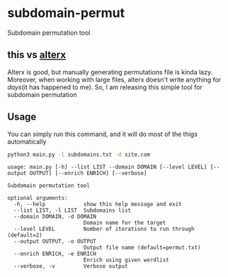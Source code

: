 # subdomain-permut
Subdomain permutation tool

## this vs [alterx](https://github.com/projectdiscovery/alterx)
Alterx is good, but manually generating permutations file is kinda lazy. Moreover, when working with large files, alterx doesn't write anything for *days*(it has happened to me). So, I am releasing this simple tool for subdomain permutation

## Usage
You can simply run this command, and it will do most of the thigs automatically
```bash
python3 main.py -l subdomains.txt -d site.com
```

```
usage: main.py [-h] --list LIST --domain DOMAIN [--level LEVEL] [--output OUTPUT] [--enrich ENRICH] [--verbose]

Subdomain permutation tool

optional arguments:
  -h, --help            show this help message and exit
  --list LIST, -l LIST  Subdomains list
  --domain DOMAIN, -d DOMAIN
                        Domain name for the target
  --level LEVEL         Number of iterations to run through (default=2)
  --output OUTPUT, -o OUTPUT
                        Output file name (default=permut.txt)
  --enrich ENRICH, -e ENRICH
                        Enrich using given wordlist
  --verbose, -v         Verbose output
  ```